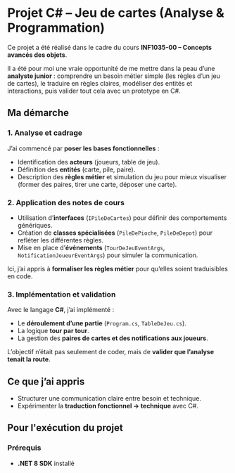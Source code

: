 # Projet C# – Jeu de cartes (Analyse & Programmation)

Ce projet a été réalisé dans le cadre du cours **INF1035-00 – Concepts avancés des objets**.  

Il a été pour moi une vraie opportunité de me mettre dans la peau d’une **analyste junior** : comprendre un besoin métier simple (les règles d’un jeu de cartes), le traduire en règles claires, modéliser des entités et interactions, puis valider tout cela avec un prototype en C#.

## Ma démarche 

### 1. Analyse et cadrage
J’ai commencé par **poser les bases fonctionnelles** :  
- Identification des **acteurs** (joueurs, table de jeu).  
- Définition des **entités** (carte, pile, paire).  
- Description des **règles métier** et simulation du jeu pour mieux visualiser (former des paires, tirer une carte, déposer une carte).  

### 2. Application des notes de cours
- Utilisation d’**interfaces** (`IPileDeCartes`) pour définir des comportements génériques.  
- Création de **classes spécialisées** (`PileDePioche`, `PileDeDepot`) pour refléter les différentes règles.  
- Mise en place d’**événements** (`TourDeJeuEventArgs`, `NotificationJoueurEventArgs`) pour simuler la communication.  

Ici, j’ai appris à **formaliser les règles métier** pour qu’elles soient traduisibles en code.  

### 3. Implémentation et validation
Avec le langage **C#**, j’ai implémenté :  
- Le **déroulement d’une partie** (`Program.cs`, `TableDeJeu.cs`).  
- La logique **tour par tour**.  
- La gestion des **paires de cartes et des notifications aux joueurs**.  

L’objectif n’était pas seulement de coder, mais de **valider que l’analyse tenait la route**.  

## Ce que j’ai appris
- Structurer une communication claire entre besoin et technique.  
- Expérimenter la **traduction fonctionnel → technique** avec C#.  

## Pour l'exécution du projet

### Prérequis
- **.NET 8 SDK** installé  

